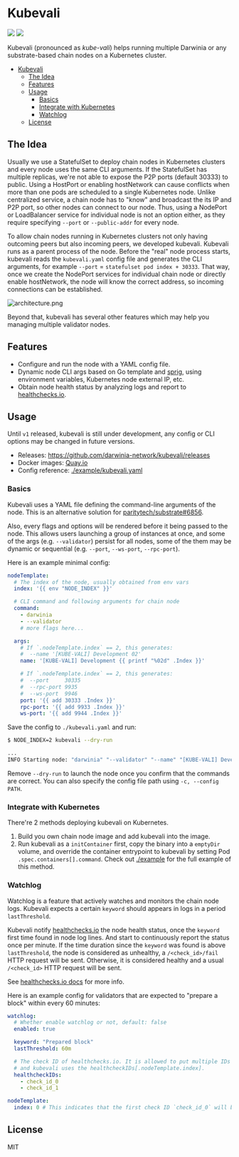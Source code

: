 # Kubevali

![](https://img.shields.io/github/workflow/status/darwinia-network/kubevali/CI)
![](https://img.shields.io/github/v/release/darwinia-network/kubevali)

Kubevali (pronounced as *kube-vali*) helps running multiple Darwinia or any substrate-based chain nodes on a Kubernetes cluster.

- [Kubevali](#kubevali)
  - [The Idea](#the-idea)
  - [Features](#features)
  - [Usage](#usage)
    - [Basics](#basics)
    - [Integrate with Kubernetes](#integrate-with-kubernetes)
    - [Watchlog](#watchlog)
  - [License](#license)

## The Idea

Usually we use a StatefulSet to deploy chain nodes in Kubernetes clusters and every node uses the same CLI arguments. If the StatefulSet has multiple replicas, we're not able to expose the P2P ports (default 30333) to public. Using a HostPort or enabling hostNetwork can cause conflicts when more than one pods are scheduled to a single Kubernetes node. Unlike centralized service, a chain node has to "know" and broadcast the its IP and P2P port, so other nodes can connect to our node. Thus, using a NodePort or LoadBalancer service for individual node is not an option either, as they require specifying `--port` or `--public-addr` for every node.

To allow chain nodes running in Kubernetes clusters not only having outcoming peers but also incoming peers, we developed kubevali. Kubevali runs as a parent process of the node. Before the "real" node process starts, kubevali reads the `kubevali.yaml` config file and generates the CLI arguments, for example `--port` = `statefulset pod index + 30333`. That way, once we create the NodePort services for individual chain node or directly enable hostNetwork, the node will know the correct address, so incoming connections can be established.

![architecture.png](https://i.loli.net/2020/11/26/tYnqjNfsMvQe1hu.png)

Beyond that, kubevali has several other features which may help you managing multiple validator nodes.

## Features

- Configure and run the node with a YAML config file.
- Dynamic node CLI args based on Go template and [sprig](http://masterminds.github.io/sprig/), using environment variables, Kubernetes node external IP, etc.
- Obtain node health status by analyzing logs and report to [healthchecks.io](https://healthchecks.io).

## Usage

Until `v1` released, kubevali is still under development, any config or CLI options may be changed in future versions.

- Releases: <https://github.com/darwinia-network/kubevali/releases>
- Docker images: [Quay.io](https://quay.io/repository/darwinia-network/kubevali?tab=tags)
- Config reference: [./example/kubevali.yaml](example/kubevali.yaml)

### Basics

Kubevali uses a YAML file defining the command-line arguments of the node. This is an alternative solution for [paritytech/substrate#6856](https://github.com/paritytech/substrate/issues/6856).

Also, every flags and options will be rendered before it being passed to the node. This allows users launching a group of instances at once, and some of the args (e.g. `--validator`) persist for all nodes, some of the them may be dynamic or sequential (e.g. `--port`, `--ws-port`, `--rpc-port`).

Here is an example minimal config:

```yaml
nodeTemplate:
  # The index of the node, usually obtained from env vars
  index: '{{ env "NODE_INDEX" }}'

  # CLI command and following arguments for chain node
  command:
    - darwinia
    - --validator
    # more flags here...

  args:
    # If `.nodeTemplate.index` == 2, this generates:
    #  --name '[KUBE-VALI] Development 02'
    name: '[KUBE-VALI] Development {{ printf "%02d" .Index }}'

    # If `.nodeTemplate.index` == 2, this generates:
    #  --port     30335
    #  --rpc-port 9935
    #  --ws-port  9946
    port: '{{ add 30333 .Index }}'
    rpc-port: '{{ add 9933 .Index }}'
    ws-port: '{{ add 9944 .Index }}'
```

Save the config to `./kubevali.yaml` and run:

```bash
$ NODE_INDEX=2 kubevali --dry-run

...
INFO Starting node: "darwinia" "--validator" "--name" "[KUBE-VALI] Development 02" "--port" "30335" "--rpc-port" "9935" "--ws-port" "9946"
```

Remove `--dry-run` to launch the node once you confirm that the commands are correct. You can also specify the config file path using `-c, --config PATH`.

### Integrate with Kubernetes

There're 2 methods deploying kubevali on Kubernetes.

1. Build you own chain node image and add kubevali into the image.
2. Run kubevali as a `initContainer` first, copy the binary into a `emptyDir` volume, and override the container entrypoint to kubevali by setting Pod `.spec.containers[].command`. Check out [./example](example/) for the full example of this method.

### Watchlog

Watchlog is a feature that actively watches and monitors the chain node logs. Kubevali expects a certain `keyword` should appears in logs in a period `lastThreshold`.

Kubevali notify [healthchecks.io](https://healthchecks.io) the node health status, once the `keyword` first time found in node log lines. And start to continuously report the status once per minute. If the time duration since the `keyword` was found is above `lastThreshold`, the node is considered as unhealthy, a `/<check_id>/fail` HTTP request will be sent. Otherwise, it is considered healthy and a usual `/<check_id>` HTTP request will be sent.

See [healthchecks.io docs](https://healthchecks.io/docs/signalling_failures/) for more info.

Here is an example config for validators that are expected to "prepare a block" within every 60 minutes:

```yaml
watchlog:
  # Whether enable watchlog or not, default: false
  enabled: true

  keyword: "Prepared block"
  lastThreshold: 60m

  # The check ID of healthchecks.io. It is allowed to put multiple IDs here
  # and kubevali uses the healthcheckIDs[.nodeTemplate.index].
  healthcheckIDs:
    - check_id_0
    - check_id_1

nodeTemplate:
  index: 0 # This indicates that the first check ID `check_id_0` will be used
```

## License

MIT
